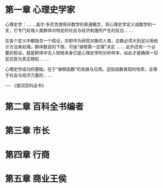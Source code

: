 # 第一章 心理史学家

心理史学： ... ...盖尔·多尼克使用非数学的普通概念，将心理史学定义成数学的一支，它专门处理人类群体对特定的社会与经济刺激所产生的反应... ...

在各个定义中都隐含一个假设，亦即作为研究对象的人类，总数必须大到足以用统计方法来处理。群体数目的下限，可由“谢顿第一定理”决定 ... ... 此外还有一个必要的假设，就是群体中无人知晓本身已是心理史学的分析样本，如此才能确保一切反应皆为真正随机 ... ...

心理史学成功的基础，在于“谢顿函数”的发展与应用。这些函数表现的性质，全等于社会与经济力量的... ...

--- 《银河百科全书》

# 第二章 百科全书编者

# 第三章 市长

# 第四章 行商

# 第五章 商业王侯

